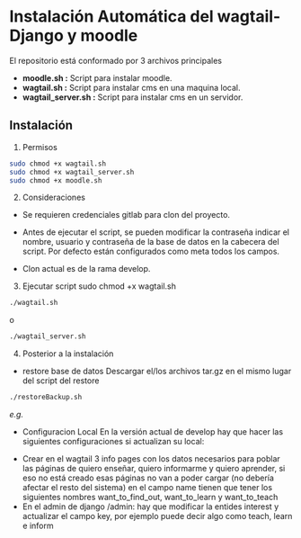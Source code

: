# Instalación Automática del wagtail-Django y moodle
 
El repositorio está conformado por 3 archivos principales
* **moodle.sh :** Script para instalar moodle.
* **wagtail.sh :** Script para instalar  cms en una maquina local.
* **wagtail_server.sh :** Script para instalar  cms en un servidor.
 
## Instalación
 
1. Permisos
```bash
sudo chmod +x wagtail.sh
sudo chmod +x wagtail_server.sh
sudo chmod +x moodle.sh
```
2. Consideraciones
* Se requieren credenciales gitlab para clon del proyecto.
* Antes de ejecutar el script, se pueden modificar la contraseña indicar el nombre, usuario y contraseña de la base de datos en la cabecera del script. Por defecto están configurados como meta todos los campos.
 
* Clon actual es de la rama develop.
 
3. Ejecutar script
sudo chmod +x wagtail.sh
```bash
./wagtail.sh
```
o
```bash
./wagtail_server.sh
```
4. Posterior a la instalación
* restore base de datos
Descargar el/los archivos tar.gz en el mismo lugar del script del restore
```bash
./restoreBackup.sh
```
*e.g.*
 
 
* Configuracion Local
En la versión actual de develop hay que hacer las siguientes configuraciones si actualizan su local:
- Crear en el wagtail 3 info pages con los datos necesarios para poblar las páginas de quiero enseñar, quiero informarme y quiero aprender, si eso no está creado esas páginas no van a poder cargar (no debería afectar el resto del sistema) en el campo name tienen que tener los siguientes nombres want_to_find_out, want_to_learn y want_to_teach
- En el admin de django /admin: hay que modificar la entides interest y actualizar el campo key, por ejemplo puede decir algo como teach, learn e inform
